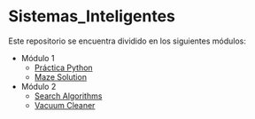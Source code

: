 # Sistemas_Inteligentes

Este repositorio se encuentra dividido en los siguientes módulos:
- Módulo 1
    * [Práctica Python](https://github.com/SantiagoGutierrezB/Sistemas_Inteligentes/blob/master/Modulo%201/PracticaPython.ipynb)
    * [Maze Solution](https://github.com/SantiagoGutierrezB/Sistemas_Inteligentes/blob/master/Modulo%201/MazeSolution/MazeSolution.ipynb)
- Módulo 2
    * [Search Algorithms](https://github.com/SantiagoGutierrezB/Sistemas_Inteligentes/blob/master/Modulo%202/SearchAlgorithms.ipynb)
    * [Vacuum Cleaner](https://github.com/SantiagoGutierrezB/Sistemas_Inteligentes/blob/master/Modulo%202/AIMA_Codes_HW/Notebook_Modulo2.ipynb)
